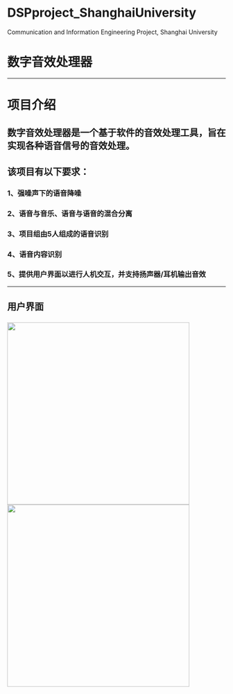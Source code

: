 # DSPproject_ShanghaiUniversity
 Communication and Information Engineering Project, Shanghai University
 # 数字音效处理器
 ***
 # 项目介绍
 ## 数字音效处理器是一个基于软件的音效处理工具，旨在实现各种语音信号的音效处理。
 ## 该项目有以下要求：
 ### 1、强噪声下的语音降噪
 ### 2、语音与音乐、语音与语音的混合分离
 ### 3、项目组由5人组成的语音识别
 ### 4、语音内容识别
 ### 5、提供用户界面以进行人机交互，并支持扬声器/耳机输出音效
 *** 
 ## 用户界面
 ### <img src="https://github.com/AuroraEchos/DSPproject_ShanghaiUniversity/assets/105660769/9acd624f-06cb-4bb2-8693-f890604165ac" width="420px"><img src="https://github.com/AuroraEchos/DSPproject_ShanghaiUniversity/assets/105660769/4a581f01-3f8f-4f95-bcd7-865bb972277a" width="420px">
 
 
